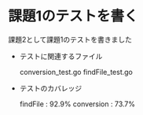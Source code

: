 # 課題1のテストを書く

課題2として課題1のテストを書きました

- テストに関連するファイル
  
  conversion_test.go
  findFile_test.go
  
- テストのカバレッジ

  findFile : 92.9%
  conversion : 73.7%

